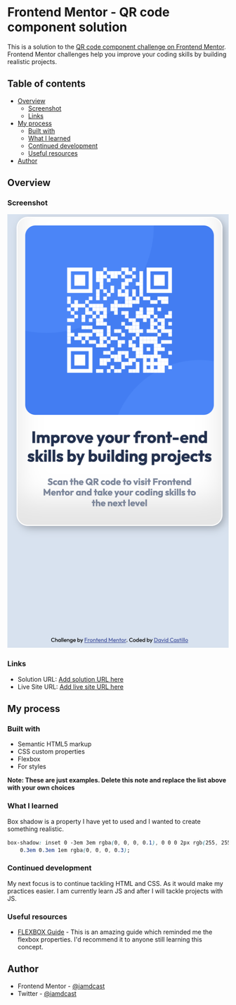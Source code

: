 # Frontend Mentor - QR code component solution

This is a solution to the [QR code component challenge on Frontend Mentor](https://www.frontendmentor.io/challenges/qr-code-component-iux_sIO_H). Frontend Mentor challenges help you improve your coding skills by building realistic projects. 

## Table of contents

- [Overview](#overview)
  - [Screenshot](#screenshot)
  - [Links](#links)
- [My process](#my-process)
  - [Built with](#built-with)
  - [What I learned](#what-i-learned)
  - [Continued development](#continued-development)
  - [Useful resources](#useful-resources)
- [Author](#author)


## Overview

### Screenshot

![](./screenshot.png)


### Links

- Solution URL: [Add solution URL here](https://your-solution-url.com)
- Live Site URL: [Add live site URL here](https://your-live-site-url.com)

## My process

### Built with

- Semantic HTML5 markup
- CSS custom properties
- Flexbox
- For styles

**Note: These are just examples. Delete this note and replace the list above with your own choices**

### What I learned

Box shadow is a property I have yet to used and I wanted to create something realistic.

```css
box-shadow: inset 0 -3em 3em rgba(0, 0, 0, 0.1), 0 0 0 2px rgb(255, 255, 255),
    0.3em 0.3em 1em rgba(0, 0, 0, 0.3);
```

### Continued development

My next focus is to continue tackling HTML and CSS. As it would make my practices easier. I am currently learn JS and after I will tackle projects with JS.


### Useful resources

- [FLEXBOX Guide](https://css-tricks.com/snippets/css/a-guide-to-flexbox/) - This is an amazing guide which reminded me the flexbox properties. I'd recommend it to anyone still learning this concept.


## Author

- Frontend Mentor - [@iamdcast](https://www.frontendmentor.io/profile/iamdcast)
- Twitter - [@iamdcast](https://www.twitter.com/iamdcast)


